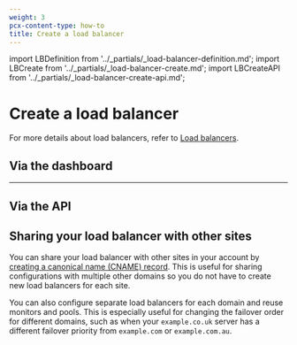 ```yaml
---
weight: 3
pcx-content-type: how-to
title: Create a load balancer
---
```


import LBDefinition from '../_partials/_load-balancer-definition.md';
import LBCreate from '../_partials/_load-balancer-create.md';
import LBCreateAPI from '../_partials/_load-balancer-create-api.md';

# Create a load balancer

<LBDefinition />

For more details about load balancers, refer to [Load balancers](/load-balancing/understand-basics/load-balancers/).

## Via the dashboard

<LBCreate />

---

## Via the API

<LBCreateAPI />

## Sharing your load balancer with other sites

You can share your load balancer with other sites in your account by [creating a canonical name (CNAME) record](https://support.cloudflare.com/hc/articles/360019093151). This is useful for sharing configurations with multiple other domains so you do not have to create new load balancers for each site.

You can also configure separate load balancers for each domain and reuse monitors and pools. This is especially useful for changing the failover order for different domains, such as when your `example.co.uk` server has a different failover priority from `example.com` or `example.com.au`.
